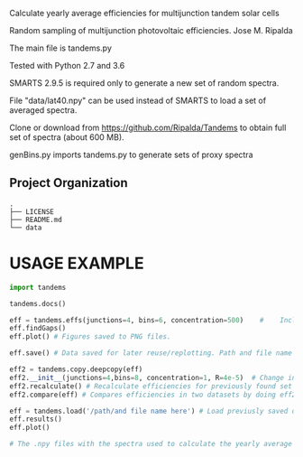 Calculate yearly average efficiencies for multijunction tandem solar cells

Random sampling of multijunction photovoltaic efficiencies. Jose M. Ripalda

The main file is tandems.py

Tested with Python 2.7 and 3.6

SMARTS 2.9.5 is required only to generate a new set of random spectra. 

File "data/lat40.npy" can be used instead of SMARTS to load a set of averaged spectra.

Clone or download from https://github.com/Ripalda/Tandems to obtain full set of spectra (about 600 MB).

genBins.py imports tandems.py to generate sets of proxy spectra 

Project Organization
--------------------

    .
    ├── LICENSE
    ├── README.md
    └── data

USAGE EXAMPLE
==============================


```python
import tandems

tandems.docs()

eff = tandems.effs(junctions=4, bins=6, concentration=500)    #    Include as many or as few options as needed.
eff.findGaps()
eff.plot() # Figures saved to PNG files.

eff.save() # Data saved for later reuse/replotting. Path and file name set in eff.name, some parameters and timestamp are appended to filename

eff2 = tandems.copy.deepcopy(eff)
eff2.__init__(junctions=4,bins=8, concentration=1, R=4e-5)  # Change input parameters but keep previously found set of optimal gap combinations.
eff2.recalculate() # Recalculate efficiencies for previously found set of optimal gap combinations.
eff2.compare(eff) # Compares efficiencies in two datasets by doing eff2 - eff. Plots difference and saves PNG files.

eff = tandems.load('/path/and file name here') # Load previusly saved data
eff.results()
eff.plot()

# The .npy files with the spectra used to calculate the yearly average efficiency have been generated with genBins.py
```
